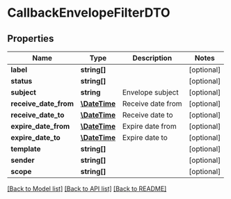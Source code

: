 # CallbackEnvelopeFilterDTO

## Properties
Name | Type | Description | Notes
------------ | ------------- | ------------- | -------------
**label** | **string[]** |  | [optional] 
**status** | **string[]** |  | [optional] 
**subject** | **string** | Envelope subject | [optional] 
**receive_date_from** | [**\DateTime**](\DateTime.md) | Receive date from | [optional] 
**receive_date_to** | [**\DateTime**](\DateTime.md) | Receive date to | [optional] 
**expire_date_from** | [**\DateTime**](\DateTime.md) | Expire date from | [optional] 
**expire_date_to** | [**\DateTime**](\DateTime.md) | Expire date to | [optional] 
**template** | **string[]** |  | [optional] 
**sender** | **string[]** |  | [optional] 
**scope** | **string[]** |  | [optional] 

[[Back to Model list]](../../README.md#documentation-for-models) [[Back to API list]](../../README.md#documentation-for-api-endpoints) [[Back to README]](../../README.md)

